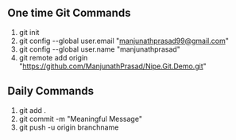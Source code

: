 ## One time Git Commands 

1. git init
2. git config --global user.email "manjunathprasad99@gmail.com"
3. git config --global user.name "manjunathprasad" 
4. git remote add origin "https://github.com/ManjunathPrasad/Nipe.Git.Demo.git"

## Daily Commands
1. git add . 
2. git commit -m "Meaningful Message"
3. git push -u origin branchname